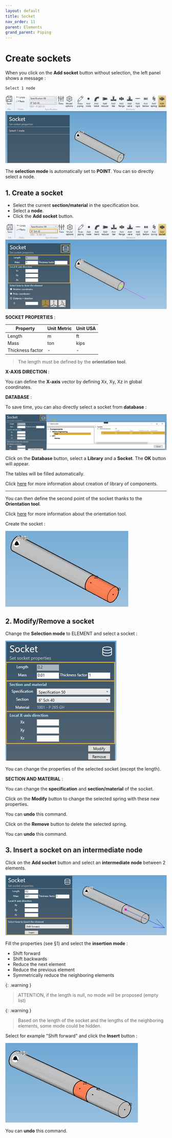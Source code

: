 ```yaml
---
layout: default
title: Socket
nav_order: 11
parent: Elements
grand_parent: Piping
---
```


# Create sockets

When you click on the **Add socket** button without selection, the left panel shows a message :

    Select 1 node

![Image](../../Images/Socket1.jpg)

The **selection mode** is automatically set to **POINT**. You can so directly select a node.

## 1. Create a socket

- Select the current **section/material** in the specification box.
- Select a **node**.
- Click the **Add socket** button.

![Image](../../Images/Socket2.jpg)

**SOCKET PROPERTIES** :

| Property | Unit Metric | Unit USA |
| -------- | ---- | ---- |
| Length | m | ft |
| Mass | ton | kips |
| Thickness factor | - | - |

>The length must be defined by the **orientation tool**.

**X-AXIS DIRECTION** :

You can define the **X-axis** vector by defining Xx, Xy, Xz in global coordinates.

**DATABASE** :

To save time, you can also directly select a socket from **database** :

![Image](../../Images/Socket4.jpg)

Click on the **Database** button, select a **Library** and a **Socket**. The **OK** button will appear.

The tables will be filled automatically.

Click [here](https://documentation.metapiping.com/Settings/Databases/Components.html) for more information about creation of library of components.

---

You can then define the second point of the socket thanks to the **Orientation tool**.

Click [here](https://documentation.metapiping.com/Design/Elements/Orientation.html) for more information about the orientation tool.

Create the socket :

![Image](../../Images/Socket3.jpg)

## 2. Modify/Remove a socket

Change the **Selection mode** to ELEMENT and select a socket :

![Image](../../Images/Socket5.jpg)

You can change the properties of the selected socket (except the length).

**SECTION AND MATERIAL** :

You can change the **specification** and **section/material** of the socket.

Click on the **Modify** button to change the selected spring with these new properties.

You can **undo** this command.

Click on the **Remove** button to delete the selected spring.

You can **undo** this command.

## 3. Insert a socket on an intermediate node

Click on the **Add socket** button and select an **intermediate node** between 2 elements.

![Image](../../Images/Socket6.jpg)

Fill the properties (see §1) and select the **insertion mode** :

- Shift forward
- Shift backwards
- Reduce the next element
- Reduce the previous element
- Symmetrically reduce the neighboring elements

{: .warning }
>ATTENTION, if the length is null, no mode will be proposed (empty list)

{: .warning }
>Based on the length of the socket and the lengths of the neighboring elements, some mode could be hidden.

Select for example "Shift forward" and click the **Insert** button :

![Image](../../Images/Socket7.jpg)

You can **undo** this command.